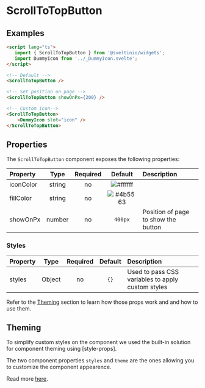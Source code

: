# ScrollToTopButton

## Examples

```html
<script lang="ts">
   import { ScrollToTopButton } from '@sveltinio/widgets';
   import DummyIcon from '../_DummyIcon.svelte';
</script>

<!-- Default -->
<ScrollToTopButton />

<!-- Set position on page -->
<ScrollToTopButton showOnPx={200} />

<!-- Custom icon-->
<ScrollToTopButton>
    <DummyIcon slot="icon" />
</ScrollToTopButton>
```

## Properties

The `ScrollToTopButton` component exposes the following properties:

| Property  | Type   | Required | Default                                                      | Description                         |
| :-------- | :----: | :------: | :----------------------------------------------------------: | :---------------------------------- |
| iconColor | string |    no    | ![#ffffff](https://via.placeholder.com/15/ffffff/ffffff.png) |                                     |
| fillColor | string |    no    | ![#4b5563](https://via.placeholder.com/15/4b5563/4b5563.png) |                                     |
| showOnPx  | number |    no    | `400px`                                                      | Position of page to show the button |

### Styles

| Property  | Type   | Required | Default | Description                                       |
| :-------- | :----: | :------: | :-----: | :------------------------------------------------ |
| styles    | Object |    no    |   `{}`  | Used to pass CSS variables to apply custom styles |

Refer to the [Theming](#theming) section to learn how those props work and and how to use them.

## Theming

To simplify custom styles on the component we used the built-in solution for component theming using [style-props].

The two component properties `styles` and `theme` are the ones allowing you to customize the component appearence.

Read more [here](./THEMING.md).
